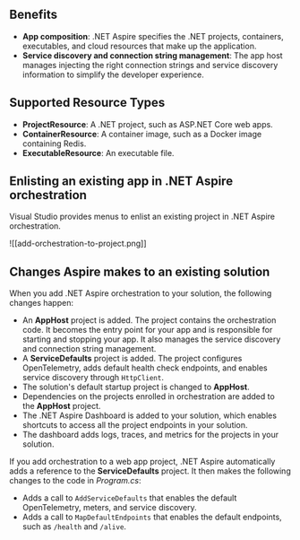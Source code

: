 
## Benefits
- **App composition**: .NET Aspire specifies the .NET projects, containers, executables, and cloud resources that make up the application.
- **Service discovery and connection string management**: The app host manages injecting the right connection strings and service discovery information to simplify the developer experience.

## Supported Resource Types
- **ProjectResource**: A .NET project, such as ASP.NET Core web apps.
- **ContainerResource**: A container image, such as a Docker image containing Redis.
- **ExecutableResource**: An executable file.


## Enlisting an existing app in .NET Aspire orchestration

Visual Studio provides menus to enlist an existing project in .NET Aspire orchestration.

![[add-orchestration-to-project.png]]


## Changes Aspire makes to an existing solution

When you add .NET Aspire orchestration to your solution, the following changes happen:

- An **AppHost** project is added. The project contains the orchestration code. It becomes the entry point for your app and is responsible for starting and stopping your app. It also manages the service discovery and connection string management.
- A **ServiceDefaults** project is added. The project configures OpenTelemetry, adds default health check endpoints, and enables service discovery through `HttpClient`.
- The solution's default startup project is changed to **AppHost**.
- Dependencies on the projects enrolled in orchestration are added to the **AppHost** project.
- The .NET Aspire Dashboard is added to your solution, which enables shortcuts to access all the project endpoints in your solution.
- The dashboard adds logs, traces, and metrics for the projects in your solution.

If you add orchestration to a web app project, .NET Aspire automatically adds a reference to the **ServiceDefaults** project. It then makes the following changes to the code in _Program.cs_:

- Adds a call to `AddServiceDefaults` that enables the default OpenTelemetry, meters, and service discovery.
- Adds a call to `MapDefaultEndpoints` that enables the default endpoints, such as `/health` and `/alive`.
